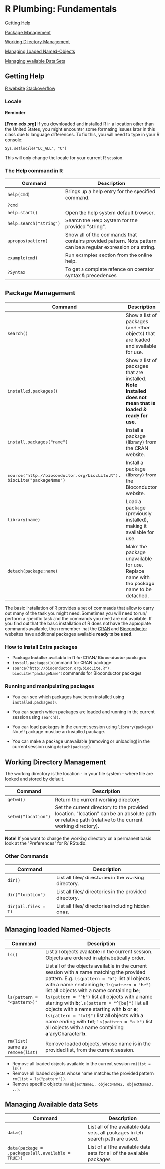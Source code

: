 # R Plumbing: Fundamentals

[Getting Help](#help)

[Package Management](#package)

[Working Directory Management](#wd)

[Managing Loaded Named-Objects](#loadedObjects)

[Managing Available Data Sets](#dataset)

## <a id="help">Getting Help</a>

[R website](http://cran.r-project.org/)
[Stackoverflow](http://stackoverflow.com/)

### Locale

#### Reminder

__[From edx.org]__ If you downloaded and installed R in a location other than the United States, you might encounter some formating issues later in this class due to language differences. To fix this, you will need to type in your R console:

`Sys.setlocale("LC_ALL", "C")`

This will only change the locale for your current R session.

### The Help command in R

Command | Description
------------ | ---------
`help(cmd)` | Brings up a help entry for the specified command.
`?cmd` | 
`help.start()` | Open the help system default browser.
`help.search("string")` | Search the Help System for the provided "string". 
`apropos(pattern)` | Show all of the commands that contains provided pattern. Note pattern can be a regular expression or a string.
`example(cmd)` | Run examples section from the online help.
`?Syntax` | To get a complete refence on operator syntax & precedences

## <a id="package">Package Management</a>

Command | Description
------------ | --------
`search()` | Show a list of packages (and other objects) that are loaded and available for use.
`installed.packages()` | Show a list of packages that are installed. __Note! Installed does not mean that is loaded & ready for use__.
`install.packages("name")` | Install a package (library) from the CRAN website.
`source("http://bioconductor.org/biocLite.R"); biocLite("packageName")` | Install a package (library) from the Bioconductor website.
`library(name)` | Load a package (previously installed), making it available for use. 
`detach(package:name)` | Make the package unavailable for use. Replace name with the package name to be detached.

The basic installation of R provides a set of commands that allow to carry out many of the task you might need. Sometimes you will need to run/ perform a specific task and the commands you need are not available. If you find out that the basic installation of R does not have the appropiate commands available, then remember that the [CRAN](http://cran.r-project.org/web/packages/available_packages_by_name.html) and [Bioconductor](http://bioconductor.org/) websites have additional packages available __ready to be used__.

### How to Install Extra packages

* Package Installer available in R for CRAN/ Bioconductor packages
* `install.packages()`command for CRAN package
* `source("http://bioconductor.org/biocLite.R"); biocLite("packageName")`commands for Bioconductor packages

### Running and manipulating packages

* You can see which packages have been installed using `installed.packages()`.

* You can search which packages are loaded and running in the current session using `search()`.

* You can load packages in the current session using `library(package)` Note!! package must be an installed package.

* You can make a package unavailable (removing or unloading) in the current session using `detach(package)`.

## <a id="wd">Working Directory Management</a>

The working directory is the location - in your file system - where file are looked and stored by default.

Command | Description
------------|--------------
`getwd()` | Return the current working directory.
`setwd("location")` | Set the current directory to the provided location. "location" can be an absolute path or relative path (relative to the current working directory).

__Note!__ If you want to change the working directory on a permanent basis look at the "Preferences" for R/ RStudio.

### Other Commands

Command | Description
------------ | ---------
`dir()` | List all files/ directories in the working directory.
`dir("location")` | List all files/ directories in the provided directory.
`dir(all.files = T)` | List all files/ directories including hidden ones.

## <a id="loadedObjects">Managing loaded Named-Objects</a>

Command | Description
------------ | ---------
`ls()` | List all objects available in the current session. Objects are ordered in alphabetically order.
`ls(pattern = "<pattern>)"` | List all of the objects available in the current session with a name matching the provided pattern. E.g. `ls(pattern = "b")` list all objects with a name containing __b__; `ls(pattern = "be")` list all objects with a name containing __be__; `ls(pattern = "^b")` list all objects with a name starting with __b__; `ls(pattern = "^[be]")` list all objects with a name starting with __b__ or __e__; `ls(pattern = "txt$")` list all objects with a name ending with __txt__; `ls(pattern = "a.b")` list all objects with a name containing   __a__'anyCharacter'__b__.
`rm(list)` same as `remove(list)` | Remove loaded objects, whose name is in the provided list, from the current session.

* Remove all loaded objects available in the current session `rm(list = ls()`
* Remove all loaded objects whose name matches the provided pattern `rm(list = ls("pattern"))`.
* Remove specific objects `rm(objectName1, objectName2, objectName3, ..)`.

## <a id="dataset">Managing Available data Sets</a>

Command | Description
------------ | ---------
`data()` | List all of the available data sets, all packages in teh search path are used.
`data(package = .packages(all.available = TRUE))`|List of all the available data sets for all of the available packages.
